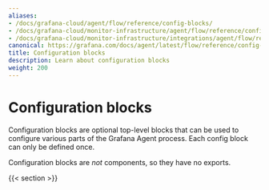 ```yaml
---
aliases:
- /docs/grafana-cloud/agent/flow/reference/config-blocks/
- /docs/grafana-cloud/monitor-infrastructure/agent/flow/reference/config-blocks/
- /docs/grafana-cloud/monitor-infrastructure/integrations/agent/flow/reference/config-blocks/
canonical: https://grafana.com/docs/agent/latest/flow/reference/config-blocks/
title: Configuration blocks
description: Learn about configuration blocks
weight: 200
---
```


# Configuration blocks

Configuration blocks are optional top-level blocks that can be used to
configure various parts of the Grafana Agent process. Each config block can
only be defined once.

Configuration blocks are _not_ components, so they have no exports.

{{< section >}}
